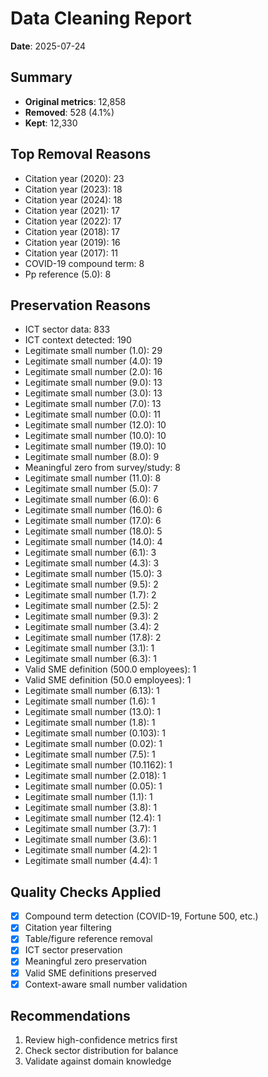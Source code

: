 # Data Cleaning Report
**Date**: 2025-07-24

## Summary
- **Original metrics**: 12,858
- **Removed**: 528 (4.1%)
- **Kept**: 12,330

## Top Removal Reasons
- Citation year (2020): 23
- Citation year (2023): 18
- Citation year (2024): 18
- Citation year (2021): 17
- Citation year (2022): 17
- Citation year (2018): 17
- Citation year (2019): 16
- Citation year (2017): 11
- COVID-19 compound term: 8
- Pp reference (5.0): 8

## Preservation Reasons
- ICT sector data: 833
- ICT context detected: 190
- Legitimate small number (1.0): 29
- Legitimate small number (4.0): 19
- Legitimate small number (2.0): 16
- Legitimate small number (9.0): 13
- Legitimate small number (3.0): 13
- Legitimate small number (7.0): 13
- Legitimate small number (0.0): 11
- Legitimate small number (12.0): 10
- Legitimate small number (10.0): 10
- Legitimate small number (19.0): 10
- Legitimate small number (8.0): 9
- Meaningful zero from survey/study: 8
- Legitimate small number (11.0): 8
- Legitimate small number (5.0): 7
- Legitimate small number (6.0): 6
- Legitimate small number (16.0): 6
- Legitimate small number (17.0): 6
- Legitimate small number (18.0): 5
- Legitimate small number (14.0): 4
- Legitimate small number (6.1): 3
- Legitimate small number (4.3): 3
- Legitimate small number (15.0): 3
- Legitimate small number (9.5): 2
- Legitimate small number (1.7): 2
- Legitimate small number (2.5): 2
- Legitimate small number (9.3): 2
- Legitimate small number (3.4): 2
- Legitimate small number (17.8): 2
- Legitimate small number (3.1): 1
- Legitimate small number (6.3): 1
- Valid SME definition (500.0 employees): 1
- Valid SME definition (50.0 employees): 1
- Legitimate small number (6.13): 1
- Legitimate small number (1.6): 1
- Legitimate small number (13.0): 1
- Legitimate small number (1.8): 1
- Legitimate small number (0.103): 1
- Legitimate small number (0.02): 1
- Legitimate small number (7.5): 1
- Legitimate small number (10.1162): 1
- Legitimate small number (2.018): 1
- Legitimate small number (0.05): 1
- Legitimate small number (1.1): 1
- Legitimate small number (3.8): 1
- Legitimate small number (12.4): 1
- Legitimate small number (3.7): 1
- Legitimate small number (3.6): 1
- Legitimate small number (4.2): 1
- Legitimate small number (4.4): 1

## Quality Checks Applied
- [x] Compound term detection (COVID-19, Fortune 500, etc.)
- [x] Citation year filtering
- [x] Table/figure reference removal
- [x] ICT sector preservation
- [x] Meaningful zero preservation
- [x] Valid SME definitions preserved
- [x] Context-aware small number validation

## Recommendations
1. Review high-confidence metrics first
2. Check sector distribution for balance
3. Validate against domain knowledge